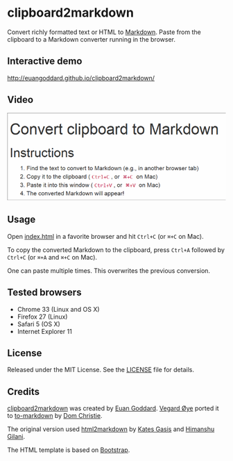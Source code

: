 clipboard2markdown
==================

Convert richly formatted text or HTML to
[Markdown](https://daringfireball.net/projects/markdown/).
Paste from the clipboard to a Markdown converter running in
the browser.

Interactive demo
----------------

<http://euangoddard.github.io/clipboard2markdown/>

Video
-----

![Screencast](screencast.gif)

Usage
-----

Open [index.html](index.html) in a favorite browser and hit `Ctrl+C`
(or `⌘+C` on Mac).

To copy the converted Markdown to the clipboard, press `Ctrl+A`
followed by `Ctrl+C` (or `⌘+A` and `⌘+C` on Mac).

One can paste multiple times. This overwrites the previous conversion.

Tested browsers
---------------

-   Chrome 33 (Linux and OS X)
-   Firefox 27 (Linux)
-   Safari 5 (OS X)
-   Internet Explorer 11

License
-------

Released under the MIT License. See the [LICENSE](LICENSE) file
for details.

Credits
-------

[clipboard2markdown](https://github.com/euangoddard/clipboard2markdown)
was created by [Euan Goddard](https://github.com/euangoddard).
[Vegard Øye](https://github.com/epsil) ported it to
[to-markdown](https://github.com/domchristie/to-markdown) by
[Dom Christie](https://github.com/domchristie).

The original version used
[html2markdown](https://github.com/kates/html2markdown) by
[Kates Gasis](https://github.com/kates) and
[Himanshu Gilani](https://github.com/hgilani).

The HTML template is based on [Bootstrap](http://getbootstrap.com/).
